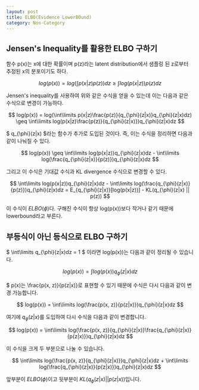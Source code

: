 ```yaml
---
layout: post
title: ELBO(Evidence LowerBOund)
category: Non-Category
---
```


## Jensen's Inequality를 활용한 ELBO 구하기

함수 p(x)는 x에 대한 확률이며 p(z)라는 latent distribution에서 샘플링 된 z로부터 추정된 x의 분포이기도 하다.

$$ log(p(x)) = log(\int\limits p(x|z)p(z))dz \geq \int\limits log(p(x|z))p(z)dz $$

Jensen's inequality를 사용하여 위와 같은 수식을 얻을 수 있는데 이는 다음과 같은 수식으로 변경이 가능하다.

$$ log(p(x)) = log(\int\limits p(x|z)\frac{p(z)}{q_{\phi}(z|x)}q_{\phi}(z|x)dz) \geq \int\limits log(p(x|z)\frac{p(z)}{q_{\phi}(z|x)})q_{\phi}(z|x)dz $$

$ q_{\phi}(z|x) $라는 함수가 추가로 도입된 것이다.
즉, 이는 수식을 정리하면 다음과 같이 나눠질 수 있다.

$$ log(p(x)) \geq \int\limits log(p(x|z))q_{\phi}(z|x)dz - \int\limits log(\frac{q_{\phi}(z|x)}{p(z)})q_{\phi}(z|x)dz $$

그리고 이 수식은 기대값 수식과 KL divergence 수식으로 변경할 수 있다.

$$ \int\limits log(p(x|z))q_{\phi}(z|x)dz - \int\limits log(\frac{q_{\phi}(z|x)}{p(z)})q_{\phi}(z|x)dz = E_{q_{\phi}(z|x)}[log(p(x|z))] - KL(q_{\phi}(z|x) || p(z)) $$

이 수식이 $ELBO(\phi)$다.
구해진 수식이 항상 log(p(x))보다 작거나 같기 때문에 lowerbound라고 부른다.


## 부등식이 아닌 등식으로 ELBO 구하기

$ \int\limits q_{\phi}(z|x)dz = 1 $ 이라면 log(p(x))는 다음과 같이 정리될 수 있습니다.

$$ log(p(x)) = \int\limits log(p(x))q_{\phi}(z|x)dz $$

$ p(x)는 \frac{p(x, z)}{p(z|x)}로 표현할 수 있기 때문에 수식은 다시 다음과 같이 변경 가능합니다.

$$ log(p(x)) = \int\limits log(\frac{p(x, z)}{p(z|x)})q_{\phi}(z|x)dz $$

여기에 $q_{\phi}(z|x)$를 도입하여 다시 수식을 다음과 같이 변경합니다.

$$ log(p(x)) = \int\limits log(\frac{p(x, z)}{q_{\phi}(z|x)}\frac{q_{\phi}(z|x)}{p(z|x)})q_{\phi}(z|x)dz $$

이 수식을 크게 두 부분으로 나눌 수 있습니다.

$$ \int\limits log(\frac{p(x, z)}{q_{\phi}(z|x)})q_{\phi}(z|x)dz + \int\limits log(\frac{q_{\phi}(z|x)}{p(z|x)})q_{\phi}(z|x)dz $$

앞부분이 $ELBO(\phi)$이고 뒷부분이 $KL(q_{\phi}(z|x)||p(z|x))$입니다.
